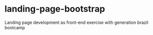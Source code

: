 # landing-page-bootstrap
 Landing page development as front-end exercise with generation brazil bootcamp
